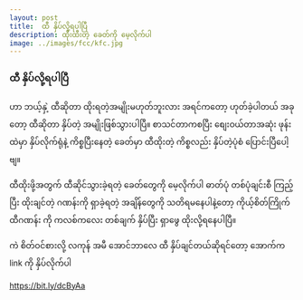 ```yaml
---
layout: post
title:  ထီ နှိပ်လို့ရပါပြီ
description: ထိုးထီးတဲ့ ခေတ်ကို မေ့လိုက်ပါ
image: ../images/fcc/kfc.jpg
---
```

### ထီ နှိပ်လို့ရပါပြီ

ဟာ ဘယ့်နှဲ့ ထီဆိုတာ ထိုးရတဲ့အမျိုးမဟုတ်ဘူးလား
အရင်ကတော့ ဟုတ်ခဲ့ပါတယ်
အခုတော့ ထီဆိုတာ နှိပ်တဲ့ အမျိုးဖြစ်သွားပါပြီ။
စာသင်တာကစပြီး စျေးဝယ်တာအဆုံး ဖုန်းထဲမှာ နှိပ်လိုက်ရုံနဲ့ ကိစ္စပြီးနေတဲ့ ခေတ်မှာ ထီထိုးတဲ့ ကိစ္စလည်း နှိပ်တဲ့ပုံစံ ပြောင်းပြီပေါ့ဗျ။


ထီထိုးဖို့အတွက် ထီဆိုင်သွားခဲ့ရတဲ့ ခေတ်တွေကို မေ့လိုက်ပါ
ဓာတ်ပုံ တစ်ပုံချင်းစီ ကြည့်ပြီး ထိုးချင်တဲ့ ဂဏန်းကို ရှာခဲ့ရတဲ့ အချိန်တွေကို သတိရမနေပါနဲ့တော့ 
ကိုယ့်စိတ်ကြိုက် ထီဂဏန်း ကို ကလစ်ကလေး တစ်ချက် နှိပ်ပြီး ရှာဖွေ ထိုးလို့ရနေပါပြီ။

ကဲ စိတ်ဝင်စားလို့ လကုန် အမီ အောင်ဘာလေ ထီ နှိပ်ချင်တယ်ဆိုရင်တော့ 
အောက်က link ကို နှိပ်လိုက်ပါ

https://bit.ly/dcByAa